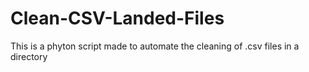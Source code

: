 # Clean-CSV-Landed-Files
This is a phyton script made to automate the cleaning of .csv files in a directory
